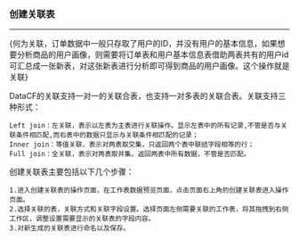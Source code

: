 ### 创建关联表
----
{何为关联，订单数据中一般只存取了用户的ID，并没有用户的基本信息，如果想要分析商品的用户画像，则需要将订单表和用户基本信息表借助两表共有的用户id可汇总成一张新表，对这张新表进行分析即可得到商品的用户画像。这个操作就是关联}

DataCF的关联支持一对一的关联合表，也支持一对多表的关联合表。关联支持三种形式：

```Left join：左关联，表示以左表为主表进行关联操作。显示左表中的所有记录,不管是否与关联条件相匹配,而右表中的数据只显示与关联条件相匹配的记录；
Inner join：等值关联，表示对两表取交集，只返回两个表中联结字段相等的行；
Full join：全关联，表示对两表取并集。返回两表中所有数据，不管是否匹配。
```

创建关联表主要包括以下几个步骤：
   
    1.进入创建关联表的操作页面，在工作表数据预览页面，点击页面右上角的创建关联表进入操作页面。
    2.选择关联的表，关联方式和关联字段设置。选择页面左侧需要关联的工作表，将其拖拽到右侧工作区，调整设置需要显示的关联表的字段内容。
    3.对新生成的关联表进行命名以及保存。